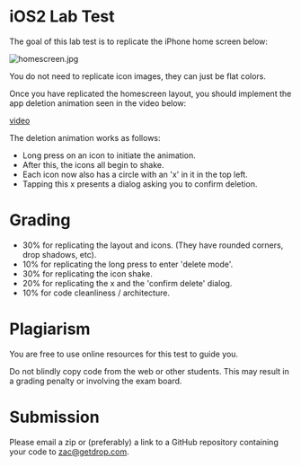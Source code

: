 iOS2 Lab Test
======================

The goal of this lab test is to replicate the iPhone home screen below:

![homescreen.jpg]()

You do not need to replicate icon images, they can just be flat colors.

Once you have replicated the homescreen layout, you should implement the app deletion animation seen in the video below:

[video](deletion.mov)

The deletion animation works as follows:

- Long press on an icon to initiate the animation.
- After this, the icons all begin to shake.
- Each icon now also has a circle with an 'x' in it in the top left.
- Tapping this x presents a dialog asking you to confirm deletion.

Grading
================
- 30% for replicating the layout and icons. (They have rounded corners, drop shadows, etc).
- 10% for replicating the long press to enter 'delete mode'.
- 30% for replicating the icon shake.
- 20% for replicating the x and the 'confirm delete' dialog.
- 10% for code cleanliness / architecture.

Plagiarism
==============

You are free to use online resources for this test to guide you.

Do not blindly copy code from the web or other students. This may result in a grading penalty or involving the exam board.

Submission
==============

Please email a zip or (preferably) a link to a GitHub repository containing your code to zac@getdrop.com.
